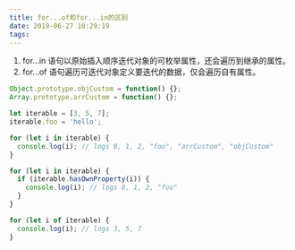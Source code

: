 ```yaml
---
title: for...of和for...in的区别
date: 2019-06-27 10:29:19
tags:
---
```

1. for...in 语句以原始插入顺序迭代对象的可枚举属性，还会遍历到继承的属性。
2. for...of 语句遍历可迭代对象定义要迭代的数据，仅会遍历自有属性。
```js
Object.prototype.objCustom = function() {}; 
Array.prototype.arrCustom = function() {};

let iterable = [3, 5, 7];
iterable.foo = 'hello';

for (let i in iterable) {
  console.log(i); // logs 0, 1, 2, "foo", "arrCustom", "objCustom"
}

for (let i in iterable) {
  if (iterable.hasOwnProperty(i)) {
    console.log(i); // logs 0, 1, 2, "foo"
  }
}

for (let i of iterable) {
  console.log(i); // logs 3, 5, 7
}
```